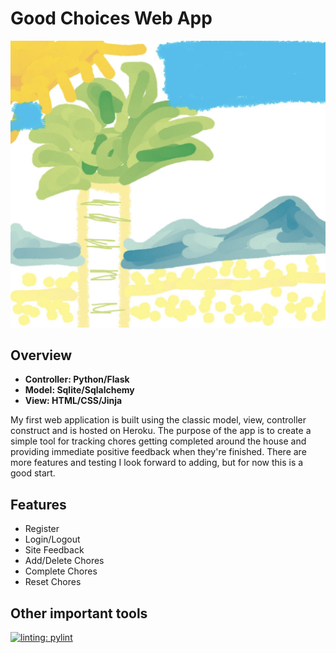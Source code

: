 # Good Choices Web App

![image of Good Choices logo.](/flask_package/static/img/IMG_1102.jpeg)

## Overview

- **Controller: Python/Flask**
- **Model: Sqlite/Sqlalchemy**
- **View: HTML/CSS/Jinja**

My first web application is built using the classic model, view, controller construct and is hosted on Heroku.  The purpose of the app is to create a simple tool for tracking chores getting completed around the house and providing immediate positive feedback when they're finished.  There are more features and testing I look forward to adding, but for now this is a good start.  

## Features

- Register
- Login/Logout
- Site Feedback
- Add/Delete Chores
- Complete Chores
- Reset Chores

## Other important tools

[![linting: pylint](https://img.shields.io/badge/linting-pylint-yellowgreen)](https://github.com/pylint-dev/pylint)
